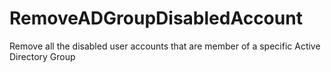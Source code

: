 # RemoveADGroupDisabledAccount
Remove all the disabled user accounts that are member of a specific Active Directory Group
